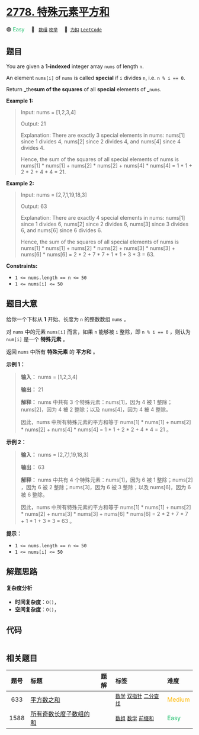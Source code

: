 # [2778. 特殊元素平方和](https://2xiao.github.io/leetcode-js/problem/2778.html)

🟢 <font color=#15bd66>Easy</font>&emsp; 🔖&ensp; [`数组`](/tag/array.md) [`枚举`](/tag/enumeration.md)&emsp; 🔗&ensp;[`力扣`](https://leetcode.cn/problems/sum-of-squares-of-special-elements) [`LeetCode`](https://leetcode.com/problems/sum-of-squares-of-special-elements)

## 题目

You are given a **1-indexed** integer array `nums` of length `n`.

An element `nums[i]` of `nums` is called **special** if `i` divides `n`, i.e.
`n % i == 0`.

Return _the**sum of the squares** of all **special** elements of _`nums`.



**Example 1:**

> Input: nums = [1,2,3,4]
> 
> Output: 21
> 
> Explanation: There are exactly 3 special elements in nums: nums[1] since 1 divides 4, nums[2] since 2 divides 4, and nums[4] since 4 divides 4. 
> 
> Hence, the sum of the squares of all special elements of nums is nums[1] * nums[1] + nums[2] * nums[2] + nums[4] * nums[4] = 1 * 1 + 2 * 2 + 4 * 4 = 21.  

**Example 2:**

> Input: nums = [2,7,1,19,18,3]
> 
> Output: 63
> 
> Explanation: There are exactly 4 special elements in nums: nums[1] since 1 divides 6, nums[2] since 2 divides 6, nums[3] since 3 divides 6, and nums[6] since 6 divides 6. 
> 
> Hence, the sum of the squares of all special elements of nums is nums[1] * nums[1] + nums[2] * nums[2] + nums[3] * nums[3] + nums[6] * nums[6] = 2 * 2 + 7 * 7 + 1 * 1 + 3 * 3 = 63. 

**Constraints:**

  * `1 <= nums.length == n <= 50`
  * `1 <= nums[i] <= 50`


## 题目大意

给你一个下标从 **1** 开始、长度为 `n` 的整数数组 `nums` 。

对 `nums` 中的元素 `nums[i]` 而言，如果 `n` 能够被 `i` 整除，即 `n % i == 0` ，则认为 `num[i]` 是一个
**特殊元素** 。

返回 `nums` 中所有 **特殊元素** 的 **平方和** 。



**示例 1：**

> 
> 
> 
> 
> 
> **输入：** nums = [1,2,3,4]
> 
> **输出：** 21
> 
> **解释：** nums 中共有 3 个特殊元素：nums[1]，因为 4 被 1 整除；nums[2]，因为 4 被 2 整除；以及 nums[4]，因为 4 被 4 整除。 
> 
> 因此，nums 中所有特殊元素的平方和等于 nums[1] * nums[1] + nums[2] * nums[2] + nums[4] * nums[4] = 1 * 1 + 2 * 2 + 4 * 4 = 21 。  
> 
> 

**示例 2：**

> 
> 
> 
> 
> 
> **输入：** nums = [2,7,1,19,18,3]
> 
> **输出：** 63
> 
> **解释：** nums 中共有 4 个特殊元素：nums[1]，因为 6 被 1 整除；nums[2] ，因为 6 被 2 整除；nums[3]，因为 6 被 3 整除；以及 nums[6]，因为 6 被 6 整除。 
> 
> 因此，nums 中所有特殊元素的平方和等于 nums[1] * nums[1] + nums[2] * nums[2] + nums[3] * nums[3] + nums[6] * nums[6] = 2 * 2 + 7 * 7 + 1 * 1 + 3 * 3 = 63 。 



**提示：**

  * `1 <= nums.length == n <= 50`
  * `1 <= nums[i] <= 50`


## 解题思路

#### 复杂度分析

- **时间复杂度**：`O()`，
- **空间复杂度**：`O()`，

## 代码

```javascript

```

## 相关题目

<!-- prettier-ignore -->
| 题号 | 标题 | 题解 | 标签 | 难度 |
| :------: | :------ | :------: | :------ | :------ |
| 633 | [平方数之和](https://leetcode.com/problems/sum-of-square-numbers) |  |  [`数学`](/tag/math.md) [`双指针`](/tag/two-pointers.md) [`二分查找`](/tag/binary-search.md) | <font color=#ffb800>Medium</font> |
| 1588 | [所有奇数长度子数组的和](https://leetcode.com/problems/sum-of-all-odd-length-subarrays) |  |  [`数组`](/tag/array.md) [`数学`](/tag/math.md) [`前缀和`](/tag/prefix-sum.md) | <font color=#15bd66>Easy</font> |